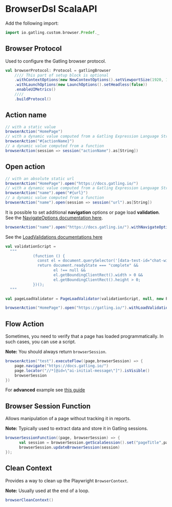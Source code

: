 # BrowserDsl ScalaAPI

Add the following import:

```scala
import io.gatling.custom.browser.Predef._
```

## Browser Protocol

Used to configure the Gatling browser protocol.

```scala
val browserProtocol: Protocol = gatlingBrowser
    //// This part of setup block is optional
    .withContextOptions(new NewContextOptions().setViewportSize(1920, 1080))
    .withLaunchOptions(new LaunchOptions().setHeadless(false))
    .enableUIMetrics()
    ////
    .buildProtocol()
```

## Action name

```scala
// with a static value
browserAction("HomePage")
// with a dynamic value computed from a Gatling Expression Language String
browserAction("#{actionName}")
// a dynamic value computed from a function
browserAction(session => session("actionName").as[String])
```


## Open action

```scala
// with an absolute static url
browserAction("HomePage").open("https://docs.gatling.io/")
// with a dynamic value computed from a Gatling Expression Language String
browserAction("name").open("#{url}")
// a dynamic value computed from a function
browserAction("name").open(session => session("url").as[String])
```

It is possible to set additional **navigation** options or page load **validation**. 
See the [NavigateOptions documentation here](https://javadoc.io/doc/com.microsoft.playwright/playwright/1.46.0/com/microsoft/playwright/Page.NavigateOptions.html).
```scala
browserAction("name").open("https://docs.gatling.io/").withNavigateOptions(new Page.NavigateOptions().setWaitUntil(LOAD))
```
See the [LoadValidations documentations here](https://playwright.dev/java/docs/api/class-frame#frame-wait-for-function)
```scala
val validationScript =
  """
            (function () {
              const el = document.querySelector('[data-test-id="chat-widget-iframe"]');
              return document.readyState === "complete" &&
                     el !== null &&
                     el.getBoundingClientRect().width > 0 &&
                     el.getBoundingClientRect().height > 0;
            })();
  """

val pageLoadValidator = PageLoadValidator(validationScript, null, new Page.WaitForFunctionOptions().setPollingInterval(100).setTimeout(30000))

browserAction("HomePage").open("https://gatling.io/").withLoadValidations(pageLoadValidator)
```

## Flow Action

Sometimes, you need to verify that a page has loaded programmatically. In such cases, you can use a script.

**Note:** You should always return `browserSession`.

```scala
browserAction("test").executeFlow((page,browserSession) => {
    page.navigate("https://docs.gatling.io/")
    page.locator("//*[@id=\"ai-initial-message\"]").isVisible()
    browserSession
})
```

For **advanced** example see [this guide](./FlowActionAdvanced.md)

## Browser Session Function

Allows manipulation of a page without tracking it in reports.

**Note:** Typically used to extract data and store it in Gatling sessions.

```scala
browserSessionFunction((page, browserSession) => {
      val session = browserSession.getScalaSession().set("pageTitle",page.title())
      browserSession.updateBrowserSession(session)
});
```


## Clean Context

Provides a way to clean up the Playwright `BrowserContext`.

**Note:** Usually used at the end of a loop.

```scala
browserCleanContext()
```
